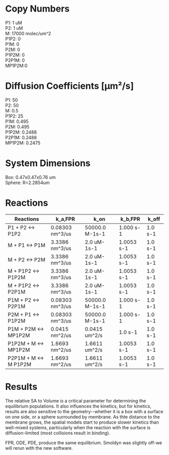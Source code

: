 # Copy Numbers  
P1: 1 uM  
P2: 1 uM  
M: 17000 molec/um^2  
P1P2: 0	  
P1M: 0  
P2M: 0  
P1P2M: 0  
P2P1M: 0  
MP1P2M:0  	

# Diffusion Coefficients [µm²/s]  
P1: 50  
P2: 50  
M: 0.5  
P1P2: 25  
P1M: 0.495  
P2M: 0.495  
P1P2M: 0.2488  
P2P1M: 0.2488  
MP1P2M: 0.2475  

# System Dimensions
Box: 0.47x0.47x0.76 um  
Sphere: R=2.2854um

# Reactions
				
| Reactions | k_a,FPR| k_on| k_b,FPR| k_off|
| --- | --- | --- | --- | --- |
| P1 + P2 <-> P1P2 | 0.08303 nm^3/us | 50000.0 M-1s-1 | 1.000 s-1 | 1.0 s-1 |  
| M + P1 <-> P1M | 3.3386 nm^3/us | 2.0 uM-1s-1 | 1.0053 s-1 | 1.0 s-1 |  
| M + P2 <-> P2M | 3.3386 nm^3/us | 2.0 uM-1s-1 | 1.0053 s-1 | 1.0 s-1 |  
|M + P1P2 <-> P1P2M|		3.3386 nm^3/us|	2.0 uM-1s-1|	1.0053 s-1|	1.0 s-1|
|M + P1P2 <-> P2P1M|		3.3386 nm^3/us|	2.0 uM-1s-1|	1.0053 s-1|	1.0 s-1|
|P1M + P2 <-> P2P1M|		0.08303 nm^3/us|	50000.0 M-1s-1|	1.000 s-1|	1.0 s-1|
|P2M + P1 <-> P1P2M|		0.08303 nm^3/us|	50000.0 M-1s-1|	1.000 s-1|	1.0 s-1|
|P1M + P2M <-> MP1P2M|		0.0415 nm^2/us|	0.0415 um^2/s|	1.0 s-1|	1.0 s-1|
|P1P2M + M <-> MP1P2M|		1.6693 nm^2/us|	1.6611 um^2/s|	1.0053 s-1|	1.0 s-1|
|P2P1M + M <-> M P1P2M|		1.6693 nm^2/us|	1.6611 um^2/s|	1.0053 s-1|	1.0 s-1|

# Results
The relative SA to Volume is a critical parameter for determining the equilibrium populations. It also influences the kinetics, but for kinetics, results are also sensitive to the geometry--whether it is a box with a surface on one side, or a sphere surrounded by membrane.
As thte distance to the membrane grows, the spatial models start to produce slower kinetics than well-mixed systems, particularly when the reaction with the surface is diffusion-limited (most collisions result in binding). 

FPR, ODE, PDE, produce the same equilibrium. Smoldyn was slightly off-we will rerun with the new software.
